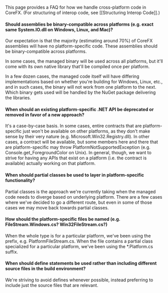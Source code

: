 This page provides a FAQ for how we handle cross-platform code in CoreFX. (For structuring of interop code, see [[Structuring Interop Code]].)

#### Should assemblies be binary-compatible across platforms (e.g. exact same System.IO.dll on Windows, Linux, and Mac)?

Our expectation is that the majority (estimating around 70%) of CoreFX assemblies will have no platform-specific code. These assemblies should be binary-compatible across platforms.

In some cases, the managed binary will be used across all platforms, but it'll come with its own native library that'll be compiled once per platform.

In a few dozen cases, the managed code itself will have differing implementations based on whether you're building for Windows, Linux, etc., and in such cases, the binary will not work from one platform to the next. Which binary gets used will be handled by the NuGet package delivering the libraries.

#### When should an existing platform-specific .NET API be deprecated or removed in favor of a new approach?

It's a case-by-case basis. In some cases, entire contracts that are platform-specific just won't be available on other platforms, as they don't make sense by their very nature (e.g. Microsoft.Win32.Registry.dll). In other cases, a contract will be available, but some members here and there that are platform-specific may throw PlatformNotSupportedException (e.g. Console.get_ForegroundColor on Unix). In general, though, we want to strive for having any APIs that exist on a platform (i.e. the contract is available) actually working on that platform.

#### When should partial classes be used to layer in platform-specific functionality?

Partial classes is the approach we're currently taking when the managed code needs to diverge based on underlying platform. There are a few cases where we've decided to go a different route, but even in some of those cases we may move back towards partial classes.

#### How should the platform-specific files be named (e.g. FileStream.Windows.cs? Win32FileStream.cs?)

When the whole type is for a particular platform, we've been using the prefix, e.g. PlatformFileStream.cs. When the file contains a partial class specialized for a particular platform, we've been using the *.Platform.cs suffix.

#### When should define statements be used rather than including different source files in the build environment?

We're striving to avoid defines whenever possible, instead preferring to include just the source files that are relevant.